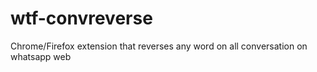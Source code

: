 # wtf-convreverse
Chrome/Firefox extension that reverses any word on all conversation on whatsapp web
